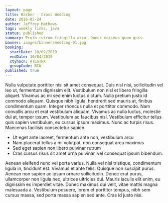 ```yaml
---
layout: page
title: Barber - Cross Wedding
date: 2016-05-24
author: Jeffrey Mathews
tags: weekly links, java
status: published
summary: Proin rutrum fringilla arcu. Donec maximus quam quis.
banner: images/banner/meeting-01.jpg
booking:
  startDate: 10/02/2019
  endDate: 10/04/2019
  ctyhocn: ATLGTHX
  groupCode: BCW
published: true
---
```

Nulla vulputate porttitor nisi sit amet consequat. Duis nisl nisi, sollicitudin vel leo ut, fermentum dignissim elit. Vestibulum non nisl et libero fringilla aliquet. Vivamus ac mi sed enim luctus dictum. Nulla pretium justo id commodo aliquam. Quisque nibh ligula, hendrerit sed mauris at, finibus condimentum quam. Integer rhoncus nulla et porttitor commodo. Nam convallis arcu et erat vestibulum aliquam. Vivamus ac nulla luctus, molestie dui at, tempor ipsum. Vestibulum ac faucibus nisl. Vestibulum efficitur tellus quis sapien vestibulum, eu cursus ipsum maximus. Nunc ac turpis risus. Maecenas facilisis consectetur sapien.

* Ut eget ante laoreet, fermentum ante non, vestibulum arcu
* Nam placerat tellus a mi volutpat, non consequat arcu maximus
* Sed eget sapien non libero pulvinar rutrum
* Cras cursus risus sit amet urna pulvinar, vel consequat ipsum bibendum.

Aenean eleifend nunc vel porta varius. Nulla vel nisl tristique, condimentum ligula in, tincidunt est. Vivamus et ante felis. Quisque non suscipit purus. Aenean non sapien ac ipsum ornare sollicitudin. Donec erat purus, ullamcorper non ligula nec, ultrices ultricies dui. Mauris iaculis elit enim, eu dignissim ex imperdiet vitae. Donec maximus dui velit, vitae mattis magna malesuada a. Vestibulum posuere, lorem et porttitor tempus, nibh sem cursus massa, sed porta massa sapien sed ante. Cras id justo nisi.
